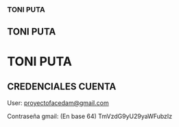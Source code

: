 ###  TONI PUTA
##   TONI PUTA
#    TONI PUTA


## CREDENCIALES CUENTA

User: proyectofacedam@gmail.com

Contraseña gmail: (En base 64) TmVzdG9yU29yaWFubzIz

